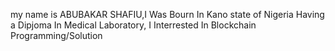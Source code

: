 my name is ABUBAKAR SHAFIU,I Was Bourn In Kano state of Nigeria Having a Dipjoma In Medical Laboratory,
I Interrested In Blockchain Programming/Solution 
